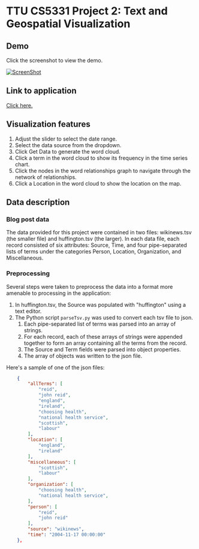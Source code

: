 # TTU CS5331 Project 2: Text and Geospatial Visualization

## Demo

Click the screenshot to view the demo.

[![ScreenShot](https://raw.githubusercontent.com/jsorbo/labor-data-vis/master/media/p1.jeff.sorbo.png)](https://youtu.be/bLNU7d88GBE)

## Link to application

[Click here.](https://jsorbo.github.io)

## Visualization features

1. Adjust the slider to select the date range.
2. Select the data source from the dropdown.
3. Click Get Data to generate the word cloud.
4. Click a term in the word cloud to show its frequency in the time series chart.
5. Click the nodes in the word relationships graph to navigate through the network of relationships.
6. Click a Location in the word cloud to show the location on the map.

## Data description

### Blog post data

The data provided for this project were contained in two files: wikinews.tsv (the smaller file) and huffington.tsv (the larger).
In each data file, each record consisted of six attributes: Source, Time, and four pipe-separated lists of terms under the
categories Person, Location, Organization, and Miscellaneous.

### Preprocessing

Several steps were taken to preprocess the data into a format more amenable to processing in the application:

1. In huffington.tsv, the Source was populated with "huffington" using a text editor.
2. The Python script `parseTsv.py` was used to convert each tsv file to json.
    1. Each pipe-separated list of terms was parsed into an array of strings.
    2. For each record, each of these arrays of strings were appended together to form an array containing all the terms from the record.
    3. The Source and Term fields were parsed into object properties.
    4. The array of objects was written to the json file.

Here's a sample of one of the json files:

```json
    {
        "allTerms": [
            "reid", 
            "john reid", 
            "england", 
            "ireland", 
            "choosing health", 
            "national health service", 
            "scottish", 
            "labour"
        ], 
        "location": [
            "england", 
            "ireland"
        ], 
        "miscellaneous": [
            "scottish", 
            "labour"
        ], 
        "organization": [
            "choosing health", 
            "national health service", 
        ], 
        "person": [
            "reid", 
            "john reid"
        ], 
        "source": "wikinews", 
        "time": "2004-11-17 00:00:00"
    }, 
```
